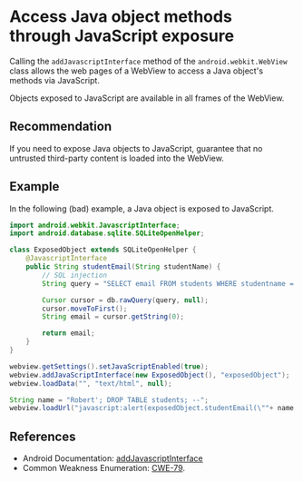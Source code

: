 # Access Java object methods through JavaScript exposure
Calling the `addJavascriptInterface` method of the `android.webkit.WebView` class allows the web pages of a WebView to access a Java object's methods via JavaScript.

Objects exposed to JavaScript are available in all frames of the WebView.


## Recommendation
If you need to expose Java objects to JavaScript, guarantee that no untrusted third-party content is loaded into the WebView.


## Example
In the following (bad) example, a Java object is exposed to JavaScript.


```java
import android.webkit.JavascriptInterface;
import android.database.sqlite.SQLiteOpenHelper;

class ExposedObject extends SQLiteOpenHelper {
    @JavascriptInterface
    public String studentEmail(String studentName) {
        // SQL injection
        String query = "SELECT email FROM students WHERE studentname = '" + studentName + "'";

        Cursor cursor = db.rawQuery(query, null);
        cursor.moveToFirst();
        String email = cursor.getString(0);

        return email;
    }
}

webview.getSettings().setJavaScriptEnabled(true);
webview.addJavaScriptInterface(new ExposedObject(), "exposedObject");
webview.loadData("", "text/html", null);

String name = "Robert'; DROP TABLE students; --";
webview.loadUrl("javascript:alert(exposedObject.studentEmail(\""+ name +"\"))");

```

## References
* Android Documentation: [addJavascriptInterface](https://developer.android.com/reference/android/webkit/WebView#addJavascriptInterface(java.lang.Object,%20java.lang.String))
* Common Weakness Enumeration: [CWE-79](https://cwe.mitre.org/data/definitions/79.html).
